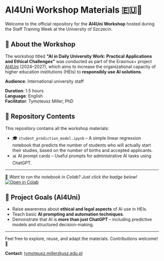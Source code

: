 
# AI4Uni Workshop Materials 🇪🇺🤖

Welcome to the official repository for the **AI4Uni Workshop** hosted during the Staff Training Week at the University of Szczecin.

## 🎯 About the Workshop

The workshop titled **"AI in Daily University Work: Practical Applications and Ethical Challenges"** was conducted as part of the Erasmus+ project [AI4Uni](https://ai4uni.usz.edu.pl/) (2024–2027), which aims to increase the organizational capacity of higher education institutions (HEIs) to **responsibly use AI solutions**.

**Audience**: International university staff

**Duration**: 1.5 hours  
**Language**: English  
**Facilitator**: Tymoteusz Miller, PhD

## 📁 Repository Contents

This repository contains all the workshop materials:

- 🎓 `student_prediction_model.ipynb` – A simple linear regression notebook that predicts the number of students who will actually start their studies, based on the number of births and accepted applicants.
- 📊 AI prompt cards – Useful prompts for administrative AI tasks using ChatGPT.

---

📌 *Want to run the notebook in Colab? Just click the badge below!*  
[![Open in Colab](https://colab.research.google.com/assets/colab-badge.svg)](https://colab.research.google.com/github/TyMill/AI4Uni/blob/main/workshops/01/student_prediction_model.ipynb)

## 📌 Project Goals (AI4Uni)

- Raise awareness about **ethical and legal aspects** of AI use in HEIs.
- Teach basic **AI prompting and automation techniques**.
- Demonstrate that AI is **more than just ChatGPT** – including predictive models and structured decision-making.

---

Feel free to explore, reuse, and adapt the materials. Contributions welcome! 🤝

**Contact**: tymoteusz.miller@usz.edu.pl
